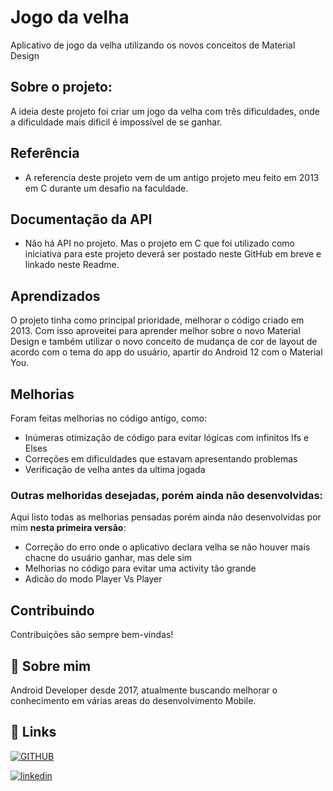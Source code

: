 
# Jogo da velha

Aplicativo de jogo da velha utilizando os novos conceitos de Material Design

## Sobre o projeto:
A ideia deste projeto foi criar um jogo da velha com três dificuldades, onde a dificuldade mais dificil é impossível de se ganhar.


## Referência

 - A referencia deste projeto vem de um antigo projeto meu feito em 2013 em C durante um desafio na faculdade.
 

## Documentação da API

- Não há API no projeto. Mas o projeto em C que foi utilizado como iniciativa para este projeto deverá ser postado neste GitHub em breve e linkado neste Readme.


## Aprendizados

O projeto tinha como principal prioridade, melhorar o código criado em 2013. Com isso aproveitei para aprender melhor sobre o novo Material Design e também utilizar o novo conceito de mudança de cor de layout de acordo com o tema do app do usuário, apartir do Android 12 com o Material You.


## Melhorias

Foram feitas melhorias no código antigo, como:
- Inúmeras otimização de código para evitar lógicas com infinitos Ifs e Elses
- Correções em dificuldades que estavam apresentando problemas
- Verificação de velha antes da ultima jogada

### Outras melhoridas desejadas, porém ainda não desenvolvidas:

Aqui listo todas as melhorias pensadas porém ainda não desenvolvidas por mim **nesta primeira versão**:
- Correção do erro onde o aplicativo declara velha se não houver mais chacne do usuário ganhar, mas dele sim
- Melhorias no código para evitar uma activity tão grande
- Adicão do modo Player Vs Player


## Contribuindo

Contribuições são sempre bem-vindas!


## 🚀 Sobre mim
Android Developer desde 2017, atualmente buscando melhorar o conhecimento em várias areas do desenvolvimento Mobile. 


## 🔗 Links
[![GITHUB](https://img.shields.io/badge/my_portfolio-000?style=for-the-badge&logo=ko-fi&logoColor=white)](https://github.com/danton-vicente)

[![linkedin](https://img.shields.io/badge/linkedin-0A66C2?style=for-the-badge&logo=linkedin&logoColor=white)](https://www.linkedin.com/in/danviicente/)
